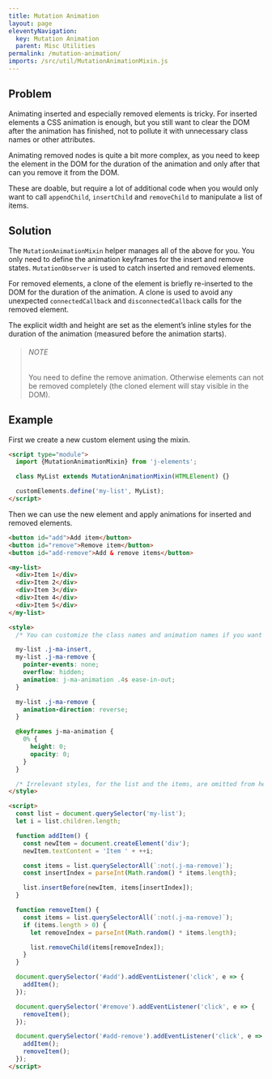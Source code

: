 ```yaml
---
title: Mutation Animation
layout: page
eleventyNavigation:
  key: Mutation Animation
  parent: Misc Utilities
permalink: /mutation-animation/
imports: /src/util/MutationAnimationMixin.js
---
```



## Problem

Animating inserted and especially removed elements is tricky. For inserted elements a CSS animation is enough, but you still want to clear the DOM after the animation has finished, not to pollute it with unnecessary class names or other attributes.

Animating removed nodes is quite a bit more complex, as you need to keep the element in the DOM for the duration of the animation and only after that can you remove it from the DOM.

These are doable, but require a lot of additional code when you would only want to call `appendChild`, `insertChild` and `removeChild` to manipulate a list of items.

## Solution

The `MutationAnimationMixin` helper manages all of the above for you. You only need to define the animation keyframes for the insert and remove states. `MutationObserver` is used to catch inserted and removed elements.

For removed elements, a clone of the element is briefly re-inserted to the DOM for the duration of the animation. A clone is used to avoid any unexpected `connectedCallback` and `disconnectedCallback` calls for the removed element.

The explicit width and height are set as the element’s inline styles for the duration of the animation (measured before the animation starts).

> ###### NOTE
>
> You need to define the remove animation. Otherwise elements can not be removed completely (the cloned element will stay visible in the DOM).


## Example

First we create a new custom element using the mixin.

```html
<script type="module">
  import {MutationAnimationMixin} from 'j-elements';

  class MyList extends MutationAnimationMixin(HTMLElement) {}

  customElements.define('my-list', MyList);
</script>
```

Then we can use the new element and apply animations for inserted and removed elements.

<render-example></render-example>
```html
<button id="add">Add item</button>
<button id="remove">Remove item</button>
<button id="add-remove">Add & remove items</button>

<my-list>
  <div>Item 1</div>
  <div>Item 2</div>
  <div>Item 3</div>
  <div>Item 4</div>
  <div>Item 5</div>
</my-list>

<style>
  /* You can customize the class names and animation names if you want */

  my-list .j-ma-insert,
  my-list .j-ma-remove {
    pointer-events: none;
    overflow: hidden;
    animation: j-ma-animation .4s ease-in-out;
  }

  my-list .j-ma-remove {
    animation-direction: reverse;
  }

  @keyframes j-ma-animation {
    0% {
      height: 0;
      opacity: 0;
    }
  }

  /* Irrelevant styles, for the list and the items, are omitted from here */
</style>

<script>
  const list = document.querySelector('my-list');
  let i = list.children.length;

  function addItem() {
    const newItem = document.createElement('div');
    newItem.textContent = 'Item ' + ++i;

    const items = list.querySelectorAll(`:not(.j-ma-remove)`);
    const insertIndex = parseInt(Math.random() * items.length);

    list.insertBefore(newItem, items[insertIndex]);
  }

  function removeItem() {
    const items = list.querySelectorAll(`:not(.j-ma-remove)`);
    if (items.length > 0) {
      let removeIndex = parseInt(Math.random() * items.length);

      list.removeChild(items[removeIndex]);
    }
  }

  document.querySelector('#add').addEventListener('click', e => {
    addItem();
  });

  document.querySelector('#remove').addEventListener('click', e => {
    removeItem();
  });

  document.querySelector('#add-remove').addEventListener('click', e => {
    addItem();
    removeItem();
  });
</script>
```

<style>
my-list {
  display: block;
  border: 1px solid var(--contrast-10);
  margin-top: 1em;
  max-height: 60vh;
  overflow: auto;
}

my-list div {
  display: flex;
  align-items: center;
  height: 44px;
  padding: 0 1em;
  box-sizing: border-box;
}

my-list div:not(:last-child) {
  box-shadow: inset 0 -1px 0 0 var(--contrast-5);
}

.list-example + .demo-snippet .demo-snippet__code .hljs {
  max-height: 40em;
}
</style>

